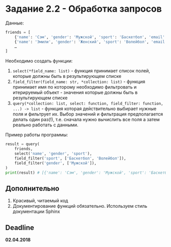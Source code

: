 # Задание 2.2 - Обработка запросов

Данные: 

```python
friends = [
    {'name': 'Сэм', 'gender': 'Мужской', 'sport': 'Баскетбол', 'email': 'email@email.com'}, 
    {'name': 'Эмили', 'gender': 'Женский', 'sport': 'Волейбол', 'email': 'email1@email1.com'}, 
    …
]
```

Необходимо создать функции:
1. `select(*field_name: list)` - функция принимает список полей, которые должны быть в результирующем списке
2. `field_filter(field_name: str, *collection: list)` - функция принимает имя по которому необходимо фильтровать и итерируемый объект - значения которые должны быть в результирующем списке
3. `query(*collection: list, select: function, field_filter: function, ...) -> list` - функция которая действительно выбирает нужные поля и фильтрует их. Выбор значений и фильтрация предполагается делать один раз(!), т.е. сначала нужно вычислить все поля а затем реально работать с данными.

Пример работы программы:

```python
result = query(
    friends,
    select('name', 'gender', 'sport'),
    field_filter('sport', ['Баскетбол', 'Волейбол']),
    field_filter('gender', ['Мужской']),
)
print(result) # [{'name': 'Сэм', 'gender': 'Мужской', 'sport': 'Баскетбол'}, ]
```

## Дополнительно

1. Красивый, читаемый код
2. Документирование функций обязательно. Используем стиль документации Sphinx

## Deadline
**02.04.2018**
